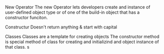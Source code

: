 New Operator
The new Operator lets developers create and instance of user-defined object type or of one of the build-in object that has a constructor funciton. 


Constructur
Doesn't return anything & start with capital 


Classes
Classes are a template for creating objects
 The constructor method is special method of class for creating and initializind and object instance of that class. 
  s